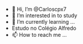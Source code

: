 - 👋 Hi, I’m @Carloscpx7
- 👀 I’m interested in to study
- 🌱 I’m currently learning ...
- Estudo no Colégio Alfredo
- 📫 How to reach me ...

<!---
Carloscpx7/Carloscpx7 is a ✨ special ✨ repository because its `README.md` (this file) appears on your GitHub profile.
You can click the Preview link to take a look at your changes.
--->
